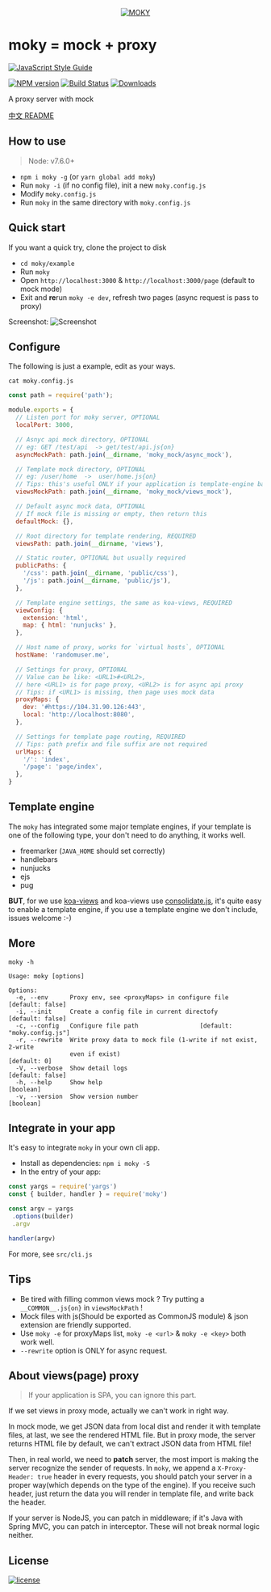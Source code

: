 <p align="center">
  <a href="#">
    <img alt="MOKY" src="https://cloud.githubusercontent.com/assets/2230882/22627374/0f829552-ebfd-11e6-90ba-b785434d2800.png"/>
  </a>
</p>

# moky = mock + proxy

[![JavaScript Style Guide](https://cdn.rawgit.com/feross/standard/master/badge.svg)](https://github.com/feross/standard)

[![NPM version][npm-image]][npm-url] [![Build Status][travis-image]][travis-url]  [![Downloads][downloads-image]][npm-url]

A proxy server with mock

[中文 README](README-zh_CN.md)

## How to use

> Node: v7.6.0+

 - `npm i moky -g` (or `yarn global add moky`)
 - Run `moky -i` (if no config file), init a new `moky.config.js`
 - Modify `moky.config.js`
 - Run `moky` in the same directory with `moky.config.js`

## Quick start

If you want a quick try, clone the project to disk

 - `cd moky/example`
 - Run `moky`
 - Open `http://localhost:3000` & `http://localhost:3000/page` (default to mock mode)
 - Exit and **re**run `moky -e dev`, refresh two pages (async request is pass to proxy)

Screenshot:
![Screenshot][screenshot]

## Configure

The following is just a example, edit as your ways.

`cat moky.config.js`

```javascript
const path = require('path');

module.exports = {
  // Listen port for moky server, OPTIONAL
  localPort: 3000,

  // Asnyc api mock directory, OPTIONAL
  // eg: GET /test/api  -> get/test/api.js{on}
  asyncMockPath: path.join(__dirname, 'moky_mock/async_mock'),

  // Template mock directory, OPTIONAL
  // eg: /user/home  ->  user/home.js{on}
  // Tips: this's useful ONLY if your application is template-engine based
  viewsMockPath: path.join(__dirname, 'moky_mock/views_mock'),

  // Default async mock data, OPTIONAL
  // If mock file is missing or empty, then return this
  defaultMock: {},

  // Root directory for template rendering, REQUIRED
  viewsPath: path.join(__dirname, 'views'),

  // Static router, OPTIONAL but usually required
  publicPaths: {
    '/css': path.join(__dirname, 'public/css'),
    '/js': path.join(__dirname, 'public/js'),
  },

  // Template engine settings, the same as koa-views, REQUIRED
  viewConfig: {
    extension: 'html',
    map: { html: 'nunjucks' },
  },

  // Host name of proxy, works for `virtual hosts`, OPTIONAL
  hostName: 'randomuser.me',

  // Settings for proxy, OPTIONAL
  // Value can be like: <URL1>#<URL2>,
  // here <URL1> is for page proxy, <URL2> is for async api proxy
  // Tips: if <URL1> is missing, then page uses mock data
  proxyMaps: {
    dev: '#https://104.31.90.126:443',
    local: 'http://localhost:8080',
  },

  // Settings for template page routing, REQUIRED
  // Tips: path prefix and file suffix are not required
  urlMaps: {
    '/': 'index',
    '/page': 'page/index',
  },
}
```

## Template engine

The `moky` has integrated some major template engines, if your template is one of the following type, your don't need to do anything, it works well.

  - freemarker (`JAVA_HOME` should set correctly)
  - handlebars
  - nunjucks
  - ejs
  - pug

**BUT**, for we use [koa-views](https://github.com/queckezz/koa-views) and koa-views use [consolidate.js](https://github.com/tj/consolidate.js), it's quite easy to enable a template engine, if you use a template engine we don't include, issues welcome :-)

## More

`moky -h`
```text
Usage: moky [options]

Options:
  -e, --env      Proxy env, see <proxyMaps> in configure file   [default: false]
  -i, --init     Create a config file in current directofy      [default: false]
  -c, --config   Configure file path                 [default: "moky.config.js"]
  -r, --rewrite  Write proxy data to mock file (1-write if not exist, 2-write
                 even if exist)                                     [default: 0]
  -V, --verbose  Show detail logs                               [default: false]
  -h, --help     Show help                                             [boolean]
  -v, --version  Show version number                                   [boolean]
```

## Integrate in your app

It's easy to integrate `moky` in your own cli app.

 - Install as dependencies: `npm i moky -S`
 - In the entry of your app:
 ```javascript
const yargs = require('yargs')
const { builder, handler } = require('moky')

const argv = yargs
  .options(builder)
  .argv

handler(argv)
 ```
For more, see `src/cli.js`

## Tips

 - Be tired with filling common views mock ? Try putting a `__COMMON__.js{on}` in `viewsMockPath` !
 - Mock files with js(Should be exported as CommonJS module) & json extension are friendly supported.
 - Use `moky -e` for proxyMaps list, `moky -e <url>` & `moky -e <key>` both work well.
 - `--rewrite` option is ONLY for async request.

## About views(page) proxy

> If your application is SPA, you can ignore this part.

If we set views in proxy mode, actually we can't work in right way.

In mock mode, we get JSON data from local dist and render it with template files, at last, we see the rendered HTML file. But in proxy mode, the server returns HTML file by default, we can't extract JSON data from HTML file!

Then, in real world, we need to **patch** server, the most import is making the server recognize the sender of requests. In `moky`, we append a `X-Proxy-Header: true` header in every requests, you should patch your server in a proper way(which depends on the type of the engine). If you receive such header, just return the data you will render in template file, and write back the header.

If your server is NodeJS, you can patch in middleware; if it's Java with Spring MVC, you can patch in interceptor. These will not break normal logic neither.

## License
[![license][license-image]][license-url]


[downloads-image]: https://img.shields.io/npm/dm/moky.svg

[npm-url]: https://npmjs.org/package/moky
[npm-image]: https://img.shields.io/npm/v/moky.svg

[travis-url]: https://travis-ci.org/int64ago/moky
[travis-image]: https://img.shields.io/travis/int64ago/moky.svg

[license-url]: https://github.com/int64ago/moky/blob/master/LICENSE
[license-image]: https://img.shields.io/github/license/int64ago/moky.svg

[style-url]: https://github.com/airbnb/javascript
[style-image]: https://img.shields.io/badge/code%20style-airbnb-brightgreen.svg

[screenshot]: https://cloud.githubusercontent.com/assets/2230882/23556263/f471b648-0066-11e7-9fb9-b48955d4c83d.png
